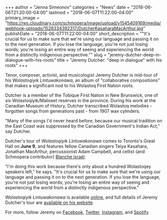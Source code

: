 +++
author = "Jenna Simeonov"
categories = "News"
date = "2018-06-06T21:20:00-04:00"
lastmod = "2018-06-07T11:22:00-04:00"
primary_image = "https://res.cloudinary.com/schmopera/image/upload/v1545409169/media/webhook-uploads/1528334392317/DutcherKasaharaMacArthur.jpg"
publishDate = "2018-06-07T11:22:00-04:00"
short_description = "&quot;It&#039;s crucial for us to make sure that we&#039;re using our language and passing it on to the next generation. If you lose the language, you&#039;re not just losing words; you&#039;re losing an entire way of seeing and experiencing the world from a distinctly indigenous perspective.&quot;"
slug = "jeremy-dutcher-deep-in-dialogue-with-his-roots"
title = "Jeremy Dutcher: &quot;deep in dialogue&quot; with his roots"
+++

Tenor, composer, activist, and musicologist Jeremy Dutcher is mid-tour of his *Wolastoqiyik Lintuwakonawa*, an album of "collaborative compositions" that makes a significant nod to his Wolastoq First Nation roots.

Dutcher is a member of the Tobique First Nation in New Brunswick, one of six Wolastoqiyik/Maliseet reserves in the province. During his work at the Canadian Museum of History, Dutcher transcribed Wolastoq melodies - forgotten songs from generations past - from 1907 wax cylinders.

"Many of the songs I'd never heard before, because our musical tradition on the East Coast was suppressed by the Canadian Government's Indian Act," say Dutcher. 

Dutcher's tour of *Wolastoqiyik Lintuwakonawa* comes to Toronto's Great Hall on **June 9**, and features fellow Canadian singers Teiya Kasahara, Jonathan MacArthur, percussionist Adam Campbell, and cellist (and Schmopera contributor) [Blanche Israël](/authors/blanche-israel/). 

"I'm doing this work because there's only about a hundred Wolastoqey speakers left," he says. "It's crucial for us to make sure that we're using our language and passing it on to the next generation. If you lose the language, you're not just losing words; you're losing an entire way of seeing and experiencing the world from a distinctly indigenous perspective."

*Wolastoqiyik Lintuwakonawa* is available [online](https://www.smarturl.it/jeremydutcher), and full details of Jeremy Dutcher's tour are [available on his website](https://jeremydutcher.com/tour/).

For more, follow Jeremy on [Facebook](https://www.facebook.com/jdutchermusic/), [Twitter](https://twitter.com/jdutchermusic), [Instagram](https://www.instagram.com/jdutchermusic/), and [Spotify](https://open.spotify.com/artist/0QisUuu0cbcoOod1lBVf0f?si=lT7hi02DSSyppgAFAERg_Q).
